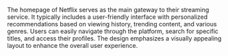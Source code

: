 The homepage of Netflix serves as the main gateway to their streaming service. It typically includes a user-friendly interface with personalized recommendations based on viewing history, trending content, and various genres. Users can easily navigate through the platform, search for specific titles, and access their profiles. The design emphasizes a visually appealing layout to enhance the overall user experience.
